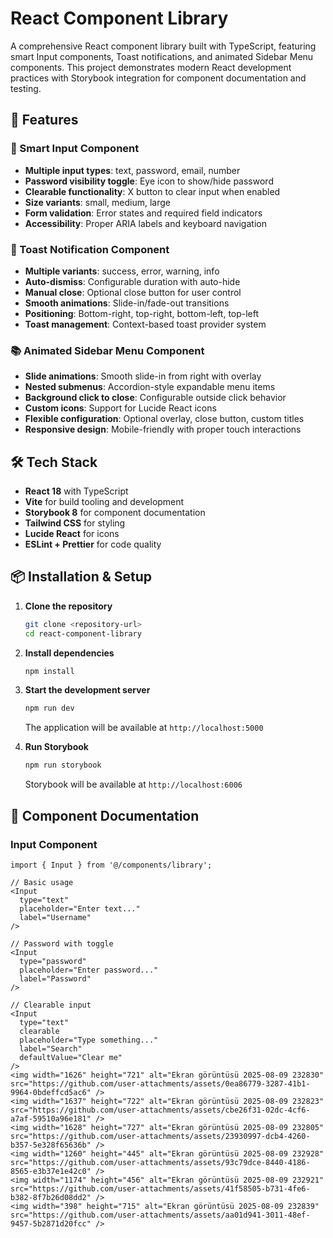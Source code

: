 # React Component Library

A comprehensive React component library built with TypeScript, featuring smart Input components, Toast notifications, and animated Sidebar Menu components. This project demonstrates modern React development practices with Storybook integration for component documentation and testing.

## 🚀 Features

### 📝 Smart Input Component
- **Multiple input types**: text, password, email, number
- **Password visibility toggle**: Eye icon to show/hide password
- **Clearable functionality**: X button to clear input when enabled
- **Size variants**: small, medium, large
- **Form validation**: Error states and required field indicators
- **Accessibility**: Proper ARIA labels and keyboard navigation

### 🔔 Toast Notification Component  
- **Multiple variants**: success, error, warning, info
- **Auto-dismiss**: Configurable duration with auto-hide
- **Manual close**: Optional close button for user control
- **Smooth animations**: Slide-in/fade-out transitions
- **Positioning**: Bottom-right, top-right, bottom-left, top-left
- **Toast management**: Context-based toast provider system

### 📚 Animated Sidebar Menu Component
- **Slide animations**: Smooth slide-in from right with overlay
- **Nested submenus**: Accordion-style expandable menu items
- **Background click to close**: Configurable outside click behavior  
- **Custom icons**: Support for Lucide React icons
- **Flexible configuration**: Optional overlay, close button, custom titles
- **Responsive design**: Mobile-friendly with proper touch interactions

## 🛠️ Tech Stack

- **React 18** with TypeScript
- **Vite** for build tooling and development
- **Storybook 8** for component documentation
- **Tailwind CSS** for styling
- **Lucide React** for icons
- **ESLint + Prettier** for code quality

## 📦 Installation & Setup

1. **Clone the repository**
   ```bash
   git clone <repository-url>
   cd react-component-library
   ```

2. **Install dependencies**
   ```bash
   npm install
   ```

3. **Start the development server**
   ```bash
   npm run dev
   ```
   The application will be available at `http://localhost:5000`

4. **Run Storybook**
   ```bash
   npm run storybook
   ```
   Storybook will be available at `http://localhost:6006`

## 📖 Component Documentation

### Input Component

```tsx
import { Input } from '@/components/library';

// Basic usage
<Input 
  type="text" 
  placeholder="Enter text..." 
  label="Username"
/>

// Password with toggle
<Input 
  type="password" 
  placeholder="Enter password..." 
  label="Password"
/>

// Clearable input
<Input 
  type="text" 
  clearable 
  placeholder="Type something..." 
  label="Search"
  defaultValue="Clear me"
/>
<img width="1626" height="721" alt="Ekran görüntüsü 2025-08-09 232830" src="https://github.com/user-attachments/assets/0ea86779-3287-41b1-9964-0bdeffcd5ac6" />
<img width="1637" height="722" alt="Ekran görüntüsü 2025-08-09 232823" src="https://github.com/user-attachments/assets/cbe26f31-02dc-4cf6-a7af-59510a96e181" />
<img width="1628" height="727" alt="Ekran görüntüsü 2025-08-09 232805" src="https://github.com/user-attachments/assets/23930997-dcb4-4260-b357-5e328f65636b" />
<img width="1260" height="445" alt="Ekran görüntüsü 2025-08-09 232928" src="https://github.com/user-attachments/assets/93c79dce-8440-4186-8565-e3b37e1e42c0" />
<img width="1174" height="456" alt="Ekran görüntüsü 2025-08-09 232921" src="https://github.com/user-attachments/assets/41f58505-b731-4fe6-b382-8f7b26d08dd2" />
<img width="398" height="715" alt="Ekran görüntüsü 2025-08-09 232839" src="https://github.com/user-attachments/assets/aa01d941-3011-48ef-9457-5b2871d20fcc" />

